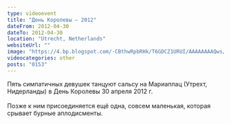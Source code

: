 ```yaml
---
type: videoevent
title: "День Королевы — 2012"
dateFrom: 2012-04-30
dateTo: 2012-04-30
location: "Utrecht, Netherlands"
websiteUrl: ""
image: "https://4.bp.blogspot.com/-CBthwRpbRHk/T6GDCZ1URUI/AAAAAAAAQws/-WcZeM_sfis/s1600/dsc02553.picasaweb.jpg"
videocategories: other
posts: "0153"
---
```


Пять симпатичных девушек танцуют сальсу на Мариаплац (Утрехт, Нидерланды) в День Королевы 30 апреля 2012 г.<br />
<br />
Позже к ним присоединяется ещё одна, совсем маленькая, которая срывает бурные аплодисменты.
